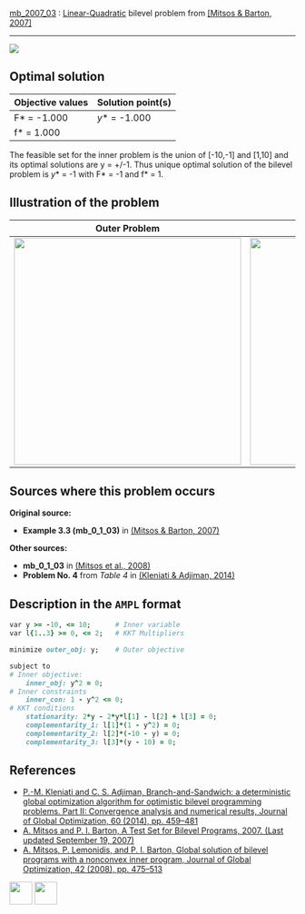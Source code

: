 [mb_2007_03](/BASBLib/LP-QP/mb_2007_03) : [Linear-Quadratic](/BASBLib/LP-QP-problems) bilevel problem from [\[Mitsos & Barton, 2007\]][Mitsos & Barton, 2007]

---

![](/BASBLib/images/mb_2007_03_eq.jpg)

## Optimal solution

Objective values   | Solution point(s) |
------------------ | ----------------- |
F* = -1.000        | _y_* = -1.000     |
f* =  1.000        |                   |

The feasible set for the inner problem is the union of [-10,-1] and [1,10] and its optimal solutions are y = +/-1. Thus unique optimal solution of the bilevel problem is _y_* = -1 with F* = -1 and f* = 1.

## Illustration of the problem

Outer Problem    | Inner Problem    |
---------------- | ---------------- |
<img src="/BASBLib/images/mb_2007_03_outer.jpg" width="400"> | <img src="/BASBLib/images/mb_2007_03_inner.jpg" width="400"> |

## Sources where this problem occurs

__Original source:__

 - __Example 3.3 (mb\_0\_1\_03)__ in [(Mitsos & Barton, 2007)][Mitsos & Barton, 2007]

__Other sources:__

 - __mb\_0\_1\_03__ in [(Mitsos et al., 2008)][Mitsos et al., 2008]
 - __Problem No. 4__ from _Table 4_ in [(Kleniati & Adjiman, 2014)][Kleniati & Adjiman, 2014]

## Description in the `AMPL` format

```ruby
var y >= -10, <= 10;      # Inner variable
var l{1..3} >= 0, <= 2;   # KKT Multipliers

minimize outer_obj: y;    # Outer objective

subject to
# Inner objective:
    inner_obj: y^2 = 0;
# Inner constraints
    inner_con: 1 - y^2 <= 0;
# KKT conditions
    stationarity: 2*y - 2*y*l[1] - l[2] + l[3] = 0;
    complementarity_1: l[1]*(1 - y^2) = 0;
    complementarity_2: l[2]*(-10 - y) = 0;
    complementarity_3: l[3]*(y - 10) = 0;
```

##  References

 - [P.-M. Kleniati and C. S. Adjiman, Branch-and-Sandwich: a deterministic global optimization algorithm for optimistic bilevel programming problems. Part II: Convergence analysis and numerical results, Journal of Global Optimization, 60 (2014), pp. 459–481](https://doi.org/10.1007/s10898-013-0120-8)
 - [A. Mitsos and P. I. Barton, A Test Set for Bilevel Programs, 2007. (Last updated September 19, 2007)](https://www.researchgate.net/publication/228455291_A_test_set_for_bilevel_programs)
 - [A. Mitsos, P. Lemonidis, and P. I. Barton, Global solution of bilevel programs with a nonconvex inner program, Journal of Global Optimization, 42 (2008), pp. 475–513](https://doi.org/10.1007/s10898-007-9260-z)

[<img src="http://www.interupgrade.com/images/pfeil-backbutton.png" width="40" height="40">](/BASBLib/LP-LP-problems "Back to summary of LP-LP problems")
[<img src="https://cdn1.iconfinder.com/data/icons/MetroStation-PNG/128/MB__home.png" width="40" height="40">](/BASBLib/index "Back to homepage")

[Kleniati & Adjiman, 2014]: https://doi.org/10.1007/s10898-013-0120-8
[Mitsos & Barton, 2007]: https://www.researchgate.net/publication/228455291_A_test_set_for_bilevel_programs
[Mitsos et al., 2008]: https://doi.org/10.1007/s10898-007-9260-z
